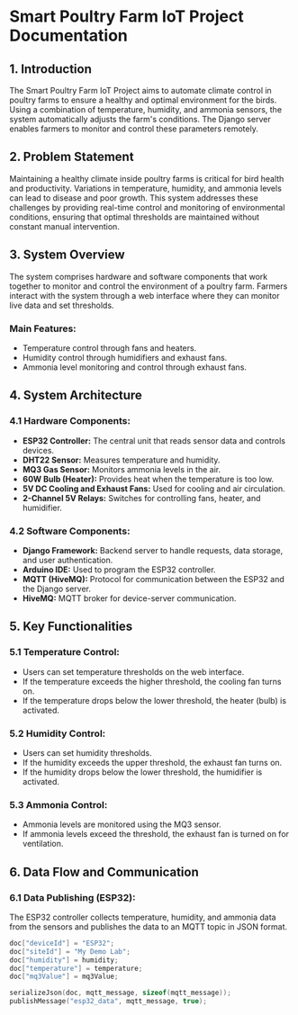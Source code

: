 # Smart Poultry Farm IoT Project Documentation

## 1. Introduction
The Smart Poultry Farm IoT Project aims to automate climate control in poultry farms to ensure a healthy and optimal environment for the birds. Using a combination of temperature, humidity, and ammonia sensors, the system automatically adjusts the farm's conditions. The Django server enables farmers to monitor and control these parameters remotely.

## 2. Problem Statement
Maintaining a healthy climate inside poultry farms is critical for bird health and productivity. Variations in temperature, humidity, and ammonia levels can lead to disease and poor growth. This system addresses these challenges by providing real-time control and monitoring of environmental conditions, ensuring that optimal thresholds are maintained without constant manual intervention.

## 3. System Overview
The system comprises hardware and software components that work together to monitor and control the environment of a poultry farm. Farmers interact with the system through a web interface where they can monitor live data and set thresholds.

### Main Features:
- Temperature control through fans and heaters.
- Humidity control through humidifiers and exhaust fans.
- Ammonia level monitoring and control through exhaust fans.

## 4. System Architecture

### 4.1 Hardware Components:
- **ESP32 Controller:** The central unit that reads sensor data and controls devices.
- **DHT22 Sensor:** Measures temperature and humidity.
- **MQ3 Gas Sensor:** Monitors ammonia levels in the air.
- **60W Bulb (Heater):** Provides heat when the temperature is too low.
- **5V DC Cooling and Exhaust Fans:** Used for cooling and air circulation.
- **2-Channel 5V Relays:** Switches for controlling fans, heater, and humidifier.

### 4.2 Software Components:
- **Django Framework:** Backend server to handle requests, data storage, and user authentication.
- **Arduino IDE:** Used to program the ESP32 controller.
- **MQTT (HiveMQ):** Protocol for communication between the ESP32 and the Django server.
- **HiveMQ:** MQTT broker for device-server communication.

## 5. Key Functionalities

### 5.1 Temperature Control:
- Users can set temperature thresholds on the web interface.
- If the temperature exceeds the higher threshold, the cooling fan turns on.
- If the temperature drops below the lower threshold, the heater (bulb) is activated.

### 5.2 Humidity Control:
- Users can set humidity thresholds.
- If the humidity exceeds the upper threshold, the exhaust fan turns on.
- If the humidity drops below the lower threshold, the humidifier is activated.

### 5.3 Ammonia Control:
- Ammonia levels are monitored using the MQ3 sensor.
- If ammonia levels exceed the threshold, the exhaust fan is turned on for ventilation.

## 6. Data Flow and Communication

### 6.1 Data Publishing (ESP32):
The ESP32 controller collects temperature, humidity, and ammonia data from the sensors and publishes the data to an MQTT topic in JSON format.

```cpp
doc["deviceId"] = "ESP32";
doc["siteId"] = "My Demo Lab";
doc["humidity"] = humidity;
doc["temperature"] = temperature;
doc["mq3Value"] = mq3Value;

serializeJson(doc, mqtt_message, sizeof(mqtt_message));
publishMessage("esp32_data", mqtt_message, true);
